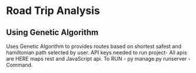 # Road Trip Analysis 
## Using Genetic Algorithm
Uses Genetic Algorithm to provides routes based on shortest safest and hamiltonian path selected by user.
API keys needed to run project- All apis are HERE maps rest and JavaScript api.
To RUN - py manage.py runserver - Command.
